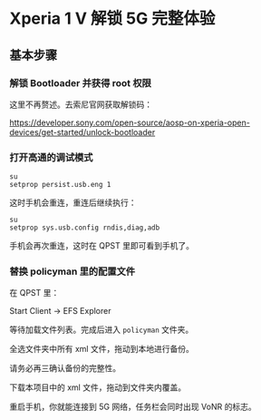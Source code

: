 # Xperia 1 V 解锁 5G 完整体验

## 基本步骤

### 解锁 Bootloader 并获得 root 权限
这里不再赘述。去索尼官网获取解锁码：

https://developer.sony.com/open-source/aosp-on-xperia-open-devices/get-started/unlock-bootloader

### 打开高通的调试模式

```shell
su
setprop persist.usb.eng 1
```

这时手机会重连，重连后继续执行：


```
su
setprop sys.usb.config rndis,diag,adb
```

手机会再次重连，这时在 QPST 里即可看到手机了。

### 替换 policyman 里的配置文件

在 QPST 里：

Start Client -> EFS Explorer

等待加载文件列表。完成后进入 `policyman` 文件夹。

全选文件夹中所有 xml 文件，拖动到本地进行备份。

请务必再三确认备份的完整性。

下载本项目中的 xml 文件，拖动到文件夹内覆盖。

重启手机，你就能连接到 5G 网络，任务栏会同时出现 VoNR 的标志。
